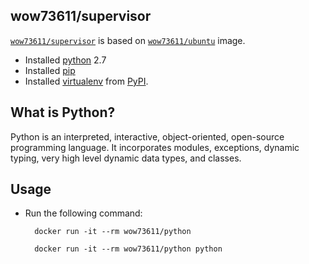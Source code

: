 

## wow73611/supervisor

[`wow73611/supervisor`](https://index.docker.io/u/wow73611/supervisor) is based on [`wow73611/ubuntu`](https://index.docker.io/u/wow73611/ubuntu) image.

- Installed [python](http://python.org) 2.7
- Installed [pip](https://pip.pypa.io/en/latest/)
- Installed [virtualenv](https://virtualenv.pypa.io/) from [PyPI](https://pypi.python.org/pypi).


## What is Python?

Python is an interpreted, interactive, object-oriented, open-source programming language. It incorporates modules, exceptions, dynamic typing, very high level dynamic data types, and classes.


## Usage

- Run the following command:

        docker run -it --rm wow73611/python

        docker run -it --rm wow73611/python python

